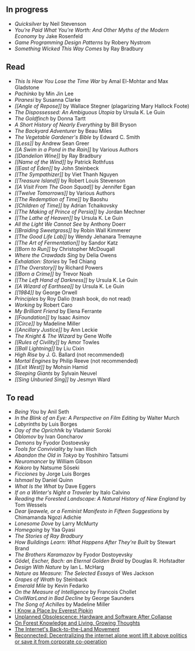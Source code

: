 ## In progress

- *Quicksilver* by Neil Stevenson
- *You're Paid What You're Worth: And Other Myths of the Modern Economy* by Jake Rosenfeld
- *Game Programming Design Patterns* by Robery Nystrom
- *Something Wicked This Way Comes* by Ray Bradbury

## Read

- _This Is How You Lose the Time War_ by Amal El-Mohtar and Max Gladstone
- _Pachinko_ by Min Jin Lee
- _Piranesi_ by Susanna Clarke
- _[[Angle of Repose]]_ by Wallace Stegner (plagarizing Mary Hallock Foote)
- _The Dispossessed: An Ambiguous Utopia_ by Ursula K. Le Guin
- _The Goldfinch_ by Donna Tartt
- _A Short History of Nearly Everything_ by Bill Bryson
- _The Backyard Adventurer_ by Beau Miles
- _The Vegetable Gardener's Bible_ by Edward C. Smith
- _[[Less]]_ by Andrew Sean Greer
- _[[A Swim in a Pond in the Rain]]_ by Various Authors
- _[[Dandelion Wine]]_ by Ray Bradbury
- _[[Name of the Wind]]_ by Patrick Rothfuss
- _[[East of Eden]]_ by John Steinbeck
- _[[The Sympathizer]]_ by Viet Thanh Nguyen
- _[[Treasure Island]]_ by Robert Louis Stevenson
- _[[A Visit From The Goon Squad]]_ by Jennifer Egan
- _[[Twelve Tomorrows]]_ by Various Authors
- _[[The Redemption of Time]]_ by Baoshu
- _[[Children of Time]]_ by Adrian Tchaikovsky
- _[[The Making of Prince of Persia]]_ by Jordan Mechner
- _[[The Lathe of Heaven]]_ by Ursula K. Le Guin
- _All the Light We Cannot See_ by Anthony Doerr
- _[[Braiding Sweetgrass]]_ by Robin Wall Kimmerer
- _[[The Good Life Lab]]_ by Wendy Jehanara Tremayne
- _[[The Art of Fermentation]]_ by Sandor Katz
- _[[Born to Run]]_ by Christopher McDougall
- _Where the Crawdads Sing_ by Delia Owens
- _Exhalation: Stories_ by Ted Chiang
- _[[The Overstory]]_ by Richard Powers
- _[[Born a Crime]]_ by Trevor Noah
- _[[The Left Hand of Darkness]]_ by Ursula K. Le Guin
- _[[A Wizard of Earthsea]]_ by Ursula K. Le Guin
- _[[1984]]_ by George Orwell
- _Principles_ by Roy Dalio (trash book, do not read)
- _Working_ by Robert Caro
- _My Brilliant Friend_ by Elena Ferrante
- _[[Foundation]]_ by Isaac Asimov
- _[[Circe]]_ by Madeline Miller
- _[[Ancillary Justice]]_ by Ann Leckie
- _The Knight & The Wizard_ by Gene Wolfe
- _[[Rules of Civility]]_ by Amor Towles
- _[[Ball Lightning]]_ by Liu Cixin
- _High Rise_ by J. G. Ballard (not recommended)
- _Mortal Engines_ by Philip Reeve (not recommended)
- _[[Exit West]]_ by Mohsin Hamid
- _Sleeping Giants_ by Sylvain Neuvel
- _[[Sing Unburied Sing]]_ by Jesmyn Ward

## To read
- _Being You_ by Anil Seth
- _In the Blink of an Eye: A Perspective on Film Editing_ by Walter Murch
- _Labyrinths_ by Luis Borges
- _Day of the Oprichhlk_ by Vladamir Soroki
- _Oblomov_ by Ivan Goncharov
- _Demons_ by Fyodor Dostoevsky
- _Tools for Conviviality_ by Ivan Illich
- _Abandon the Old in Tokyo_ by Yoshihiro Tatsumi
- _Neuromancer_ by William Gibson
- _Kokoro_ by Natsume Sōseki
- _Ficciones_ by Jorge Luis Borges
- _Ishmael_ by Daniel Quinn
- _What Is the What_ by Dave Eggers
- _If on a Winter's Night a Traveler_ by Italo Calvino
- _Reading the Forested Landscape: A Natural History of New England_ by Tom Wessels
- _Dear Ijeawele, or a Feminist Manifesto in Fifteen Suggestions_ by Chimamanda Ngozi Adichie
- _Lonesome Dove_ by Larry McMurty
- _Homegoing_ by Yaa Gyasi
- _The Stories of Ray Bradbury_
- _How Buildings Learn: What Happens After They're Built_ by Stewart Brand
- _The Brothers Karamazov_ by Fyodor Dostoyevsky
- _Gödel, Escher, Bach: an Eternal Golden Braid_ by Douglas R. Hofstadter
- _Design With Nature_ by Ian L. McHarg
- _Nature as Measure: The Selected Essays_ of Wes Jackson
- _Grapes of Wrath_ by Steinback
- _Emerald Mile_ by Kevin Fedarko
- _On the Measure of Intelligence_ by Francois Chollet
- _CivilWarLand in Bad Decline_ by George Saunders
- _The Song of Achilles_ by Madeline Miller
- [I Know a Place by Everest Pipkin](https://pioneerworks.org/broadcast/i-know-a-place-pipkin)
- [Unplanned Obsolescence: Hardware and Software After Collapse](https://kurti.sh/pubs/unplanned_limits17.pdf)
- [On Forest Knowledge and Living, Growing Thoughts](https://www.are.na/blog/on-forest-knowledge-and-living-growing-thoughts)
- [The Internet's Back-to-the-Land Movement](https://www.are.na/blog/the-internet's-back-to-the-land-movement)
- [Reconnected: Decentralizing the internet alone wont lift it above politics or save it from corporate co-operation](https://reallifemag.com/reconnected/)
